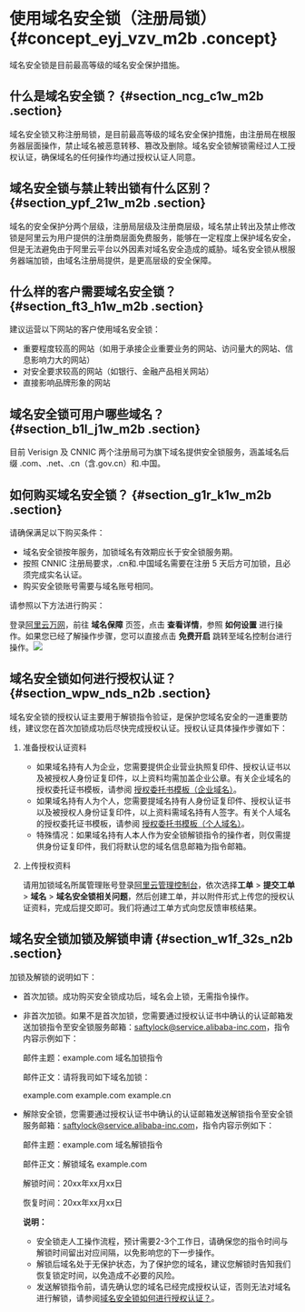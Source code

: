 # 使用域名安全锁（注册局锁） {#concept_eyj_vzv_m2b .concept}

域名安全锁是目前最高等级的域名安全保护措施。

## 什么是域名安全锁？ {#section_ncg_c1w_m2b .section}

域名安全锁又称注册局锁，是目前最高等级的域名安全保护措施，由注册局在根服务器层面操作，禁止域名被恶意转移、篡改及删除。域名安全锁解锁需经过人工授权认证，确保域名的任何操作均通过授权认证人同意。

## 域名安全锁与禁止转出锁有什么区别？ {#section_ypf_21w_m2b .section}

域名的安全保护分两个层级，注册局层级及注册商层级，域名禁止转出及禁止修改锁是阿里云为用户提供的注册商层面免费服务，能够在一定程度上保护域名安全，但是无法避免由于阿里云平台以外因素对域名安全造成的威胁。域名安全锁从根服务器端加锁，由域名注册局提供，是更高层级的安全保障。

## 什么样的客户需要域名安全锁？ {#section_ft3_h1w_m2b .section}

建议运营以下网站的客户使用域名安全锁：

-   重要程度较高的网站（如用于承接企业重要业务的网站、访问量大的网站、信息影响力大的网站）
-   对安全要求较高的网站（如银行、金融产品相关网站）
-   直接影响品牌形象的网站

## 域名安全锁可用户哪些域名？ {#section_b1l_j1w_m2b .section}

目前 Verisign 及 CNNIC 两个注册局可为旗下域名提供安全锁服务，涵盖域名后缀 .com、.net、.cn（含.gov.cn）和.中国。

## 如何购买域名安全锁？ {#section_g1r_k1w_m2b .section}

请确保满足以下购买条件：

-   域名安全锁按年服务，加锁域名有效期应长于安全锁服务期。
-   按照 CNNIC 注册局要求，.cn和.中国域名需要在注册 5 天后方可加锁，且必须完成实名认证。
-   购买安全锁账号需要与域名账号相同。

请参照以下方法进行购买：

登录[阿里云万网](https://wanwang.aliyun.com/domain/)，前往 **域名保障** 页签，点击 **查看详情**，参照 **如何设置** 进行操作。如果您已经了解操作步骤，您可以直接点击 **免费开启** 跳转至域名控制台进行操作。![](http://static-aliyun-doc.oss-cn-hangzhou.aliyuncs.com/assets/img/16008/7396_zh-CN.png)

## 域名安全锁如何进行授权认证？ {#section_wpw_nds_n2b .section}

域名安全锁的授权认证主要用于解锁指令验证，是保护您域名安全的一道重要防线，建议您在首次加锁成功后尽快完成授权认证。授权认证具体操作步骤如下：

1.  准备授权认证资料
    -   如果域名持有人为企业，您需要提供企业营业执照复印件、授权认证书以及被授权人身份证复印件，以上资料均需加盖企业公章。有关企业域名的授权委托证书模板，请参阅 [授权委托书模板（企业域名）](ZH-CN_TP_16160.dita)。
    -   如果域名持有人为个人，您需要提域名持有人身份证复印件、授权认证书以及被授权人身份证复印件，以上资料需域名持有人签字。有关个人域名的授权委托证书模板，请参阅 [授权委托书模板（个人域名）](cn.zh-CN/用户指南/授权委托书模板（个人域名）.md)。
    -   特殊情况：如果域名持有人本人作为安全锁解锁指令的操作者，则仅需提供身份证复印件，我们将默认您的域名信息邮箱为指令邮箱。
2.  上传授权资料

    请用加锁域名所属管理账号登录[阿里云管理控制台](https://home.console.aliyun.com/new#/)，依次选择**工单** \> **提交工单** \> **域名** \> **域名安全锁相关问题**，然后创建工单，并以附件形式上传您的授权认证资料，完成后提交即可。我们将通过工单方式向您反馈审核结果。


## 域名安全锁加锁及解锁申请 {#section_w1f_32s_n2b .section}

加锁及解锁的说明如下：

-   首次加锁。成功购买安全锁成功后，域名会上锁，无需指令操作。
-   非首次加锁。如果不是首次加锁，您需要通过授权认证书中确认的认证邮箱发送加锁指令至安全锁服务邮箱：[saftylock@service.alibaba-inc.com](mailto:saftylock@service.alibaba-inc.com)，指令内容示例如下：

    邮件主题：example.com 域名加锁指令

    邮件正文：请将我司如下域名加锁：

    example.com example.com example.cn

-   解除安全锁，您需要通过授权认证书中确认的认证邮箱发送解锁指令至安全锁服务邮箱：[saftylock@service.alibaba-inc.com](mailto:saftylock@service.alibaba-inc.com)，指令内容示例如下：

    邮件主题：example.com 域名解锁指令

    邮件正文：解锁域名 example.com

    解锁时间：20xx年xx月xx日

    恢复时间：20xx年xx月xx日

    **说明：** 

    -   安全锁走人工操作流程，预计需要2-3个工作日，请确保您的指令时间与解锁时间留出对应间隔，以免影响您的下一步操作。
    -   解锁后域名处于无保护状态，为了保护您的域名，建议您解锁时告知我们恢复锁定时间，以免造成不必要的风险。
    -   发送解锁指令前，请先确认您的域名已经完成授权认证，否则无法对域名进行解锁，请参阅[域名安全锁如何进行授权认证？](#section_wpw_nds_n2b)。

